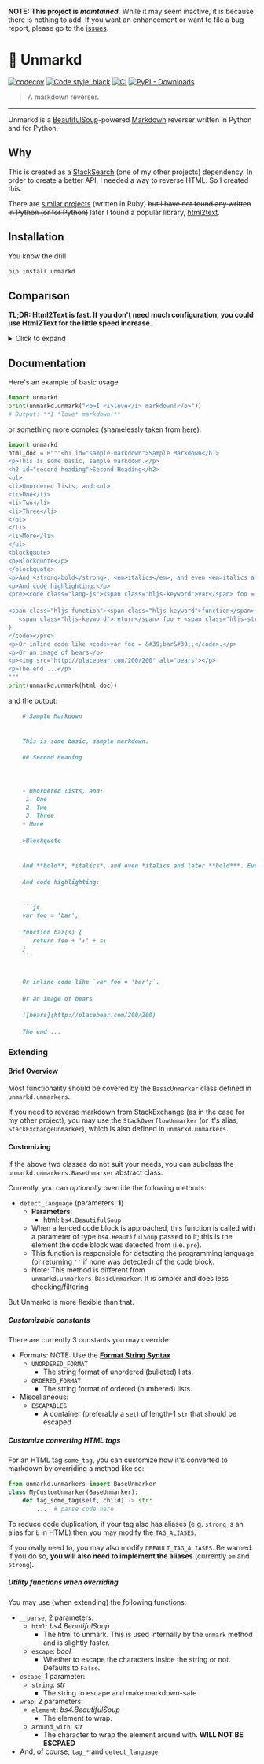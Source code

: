 **NOTE: This project is *maintained.*** While it may seem inactive, it is because there is nothing to add. If you want an enhancement or want to file a bug report, please go to the [issues](https://github.com/ThatXliner/unmarkd/issues).

# 🔄 Unmarkd
[![codecov](https://codecov.io/gh/ThatXliner/unmarkd/branch/master/graph/badge.svg?token=PWVIERHTG3)](https://codecov.io/gh/ThatXliner/unmarkd) [![Code style: black](https://img.shields.io/badge/code%20style-black-000000.svg)](https://github.com/psf/black) [![CI](https://github.com/ThatXliner/unmarkd/actions/workflows/ci.yml/badge.svg)](https://github.com/ThatXliner/unmarkd/actions/workflows/ci.yml) [![PyPI - Downloads](https://img.shields.io/pypi/dm/unmarkd)](https://pypi.org/project/unmarkd/)

> A markdown reverser.

---
Unmarkd is a [BeautifulSoup](https://www.crummy.com/software/BeautifulSoup/bs4/doc/)-powered [Markdown](https://en.wikipedia.org/wiki/Markdown) reverser written in Python and for Python.

## Why

This is created as a [StackSearch](http://github.com/ThatXliner/stacksearch) (one of my other projects) dependency. In order to create a better API, I needed a way to reverse HTML. So I created this.

There are [similar projects](https://github.com/xijo/reverse_markdown) (written in Ruby) ~~but I have not found any written in Python (or for Python)~~ later I found a popular library, [html2text](https://github.com/Alir3z4/html2text).

## Installation

You know the drill

```bash
pip install unmarkd
```

## Comparison

**TL;DR: Html2Text is fast. If you don't need much configuration, you could use Html2Text for the little speed increase.**

<details>


<summary>Click to expand</summary>

### Speed

**TL;DR: Unmarkd < Html2Text**

Html2Text is basically faster:

![Benchmark](./assets/benchmark.png)

(The `DOC` variable used can be found [here](./assets/benchmark.html))

Unmarkd sacrifices speed for [power](#configurability).

Html2Text directly uses Python's [`html.parser`](https://docs.python.org/3/library/html.parser.html) module (in the standard library). On the other hand, Unmarkd uses the powerful HTML parsing library, `beautifulsoup4`. BeautifulSoup can be configured to use different HTML parsers. In Unmarkd, we configure it to use Python's `html.parser`, too.

But another layer of code means more code is ran.

I hope that's a good explanation of the speed difference.

### Correctness

**TL;DR: Unmarkd == Html2Text**

I actually found *two* html-to-markdown libraries. One of them was [Tomd](https://github.com/gaojiuli/tomd) which had an *incorrect implementation*:

![Actual results](./assets/tomd_cant_handle.png)

It seems to be abandoned, anyway.

Now with Html2Text and Unmarkd:

![Epic showdown](./assets/correct.png)


In other words, they *work*

### Configurability

**TL;DR: Unmarkd > Html2Text**

This is Unmarkd's strong point.

In Html2Text, you only have a limited [set of options](https://github.com/Alir3z4/html2text/blob/master/docs/usage.md#available-options).

In Unmarkd, you can subclass the `BaseUnmarker` and implement conversions for new tags (e.g. `<q>`), etc. In my opinion, it's much easier to extend and configure Unmarkd.

Unmarkd was originally written as a StackSearch dependancy.

Html2Text has no options for configuring parsing of code blocks. Unmarkd does

</details>

## Documentation

Here's an example of basic usage

```python
import unmarkd
print(unmarkd.unmark("<b>I <i>love</i> markdown!</b>"))
# Output: **I *love* markdown!**
```

or something more complex (shamelessly taken from [here](https://markdowntohtml.com)):

```python
import unmarkd
html_doc = R"""<h1 id="sample-markdown">Sample Markdown</h1>
<p>This is some basic, sample markdown.</p>
<h2 id="second-heading">Second Heading</h2>
<ul>
<li>Unordered lists, and:<ol>
<li>One</li>
<li>Two</li>
<li>Three</li>
</ol>
</li>
<li>More</li>
</ul>
<blockquote>
<p>Blockquote</p>
</blockquote>
<p>And <strong>bold</strong>, <em>italics</em>, and even <em>italics and later <strong>bold</strong></em>. Even <del>strikethrough</del>. <a href="https://markdowntohtml.com">A link</a> to somewhere.</p>
<p>And code highlighting:</p>
<pre><code class="lang-js"><span class="hljs-keyword">var</span> foo = <span class="hljs-string">'bar'</span>;

<span class="hljs-function"><span class="hljs-keyword">function</span> <span class="hljs-title">baz</span><span class="hljs-params">(s)</span> </span>{
   <span class="hljs-keyword">return</span> foo + <span class="hljs-string">':'</span> + s;
}
</code></pre>
<p>Or inline code like <code>var foo = &#39;bar&#39;;</code>.</p>
<p>Or an image of bears</p>
<p><img src="http://placebear.com/200/200" alt="bears"></p>
<p>The end ...</p>
"""
print(unmarkd.unmark(html_doc))
```
and the output:

```markdown
    # Sample Markdown


    This is some basic, sample markdown.

    ## Second Heading



    - Unordered lists, and:
     1. One
     2. Two
     3. Three
    - More

    >Blockquote


    And **bold**, *italics*, and even *italics and later **bold***. Even ~~strikethrough~~. [A link](https://markdowntohtml.com) to somewhere.

    And code highlighting:


    ```js
    var foo = 'bar';

    function baz(s) {
       return foo + ':' + s;
    }
    ```


    Or inline code like `var foo = 'bar';`.

    Or an image of bears

    ![bears](http://placebear.com/200/200)

    The end ...
```
### Extending

#### Brief Overview

Most functionality should be covered by the `BasicUnmarker` class defined in `unmarkd.unmarkers`.

If you need to reverse markdown from StackExchange (as in the case for my other project), you may use the `StackOverflowUnmarker` (or it's alias, `StackExchangeUnmarker`), which is also defined in `unmarkd.unmarkers`.

#### Customizing

If the above two classes do not suit your needs, you can subclass the `unmarkd.unmarkers.BaseUnmarker` abstract class.

Currently, you can *optionally* override the following methods:

 - `detect_language` (parameters: **1**)
    - **Parameters**:
        - html: `bs4.BeautifulSoup`
    - When a fenced code block is approached, this function is called with a parameter of type `bs4.BeautifulSoup` passed to it; this is the element the code block was detected from (i.e. `pre`).
    - This function is responsible for detecting the programming language (or returning `''` if none was detected) of the code block.
    - Note: This method is different from `unmarkd.unmarkers.BasicUnmarker`. It is simpler and does less checking/filtering


But Unmarkd is more flexible than that.

##### Customizable constants

There are currently 3 constants you may override:
 - Formats:
    NOTE: Use the [**Format String Syntax**](https://docs.python.org/3/library/string.html#formatstrings)
     - `UNORDERED_FORMAT`
        - The string format of unordered (bulleted) lists.
     - `ORDERED_FORMAT`
        -  The string format of ordered (numbered) lists.
 - Miscellaneous:
     - `ESCAPABLES`
        - A container (preferably a `set`) of length-1 `str` that should be escaped

##### Customize converting HTML tags

For an HTML tag `some_tag`, you can customize how it's converted to markdown by overriding a method like so:

```python
from unmarkd.unmarkers import BaseUnmarker
class MyCustomUnmarker(BaseUnmarker):
    def tag_some_tag(self, child) -> str:
        ...  # parse code here
```

To reduce code duplication, if your tag also has aliases (e.g. `strong` is an alias for `b` in HTML) then you may modify the `TAG_ALIASES`.

If you really need to, you may also modify `DEFAULT_TAG_ALIASES`. Be warned: if you do so, **you will also need to implement the aliases** (currently `em` and `strong`).

##### Utility functions when overriding

You may use (when extending) the following functions:

 - `__parse`, 2 parameters:
    - `html`: *bs4.BeautifulSoup*
        - The html to unmark. This is used internally by the `unmark` method and is slightly faster.
    - `escape`: *bool*
        - Whether to escape the characters inside the string or not. Defaults to `False`.
 - `escape`: 1 parameter:
    - `string`: *str*
        - The string to escape and make markdown-safe
 - `wrap`: 2 parameters:
    - `element`: *bs4.BeautifulSoup*
        - The element to wrap.
    - `around_with`: *str*
        - The character to wrap the element around with. **WILL NOT BE ESCPAED**
 - And, of course, `tag_*` and `detect_language`.
